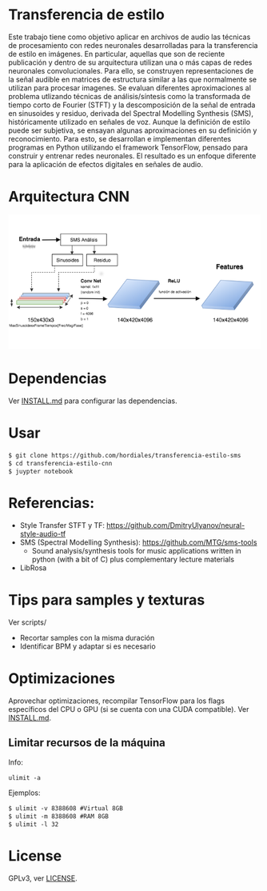 # Transferencia de estilo

Este trabajo tiene como objetivo aplicar en archivos de audio las técnicas de procesamiento con redes neuronales desarrolladas para la transferencia de estilo en imágenes. En particular, aquellas que son de reciente publicación y dentro de su arquitectura utilizan una o más capas de redes neuronales convolucionales. Para ello, se construyen representaciones de la señal audible en matrices de estructura similar a las que normalmente se utilizan para procesar imagenes. Se evaluan diferentes aproximaciones al problema utlizando técnicas de análisis/síntesis como la transformada de tiempo corto de Fourier (STFT) y la descomposición de la señal de entrada en sinusoides y residuo, derivada del Spectral Modelling Synthesis (SMS), históricamente utilizado en señales de voz. Aunque la definición de estilo puede ser subjetiva, se ensayan algunas aproximaciones en su definición y reconocimiento. Para esto, se desarrollan e implementan diferentes programas en Python utilizando el framework TensorFlow, pensado para construir y entrenar redes neuronales. El resultado es un enfoque diferente para la aplicación de efectos digitales en señales de audio. 

# Arquitectura CNN

![arq-cnn-sms](img/arq-cnn-sms.png)

# Dependencias
Ver [INSTALL.md](INSTALL.md) para configurar las dependencias.

# Usar

    $ git clone https://github.com/hordiales/transferencia-estilo-sms
    $ cd transferencia-estilo-cnn
    $ juypter notebook


# Referencias:

* Style Transfer STFT y TF: https://github.com/DmitryUlyanov/neural-style-audio-tf
* SMS (Spectral Modelling Synthesis): https://github.com/MTG/sms-tools
    * Sound analysis/synthesis tools for music applications written in python (with a bit of C) plus complementary lecture materials
* LibRosa


# Tips para samples y texturas

Ver scripts/

* Recortar samples con la misma duración
* Identificar BPM y adaptar si es necesario

# Optimizaciones

Aprovechar optimizaciones, recompilar TensorFlow para los flags específicos del CPU o GPU (si se cuenta con una CUDA compatible). Ver [INSTALL.md](INSTALL.md).

## Limitar recursos de la máquina

Info:

    ulimit -a

Ejemplos:

    $ ulimit -v 8388608 #Virtual 8GB 
    $ ulimit -m 8388608 #RAM 8GB
    $ ulimit -l 32

# License

GPLv3, ver [LICENSE](LICENSE).